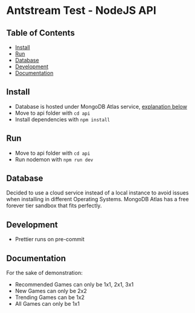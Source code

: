 # Antstream Test - NodeJS API

## Table of Contents

- [Install](#install)
- [Run](#run)
- [Database](#database)
- [Development](#development)
- [Documentation](#documentation)

## Install

- Database is hosted under MongoDB Atlas service, [explanation below](#Database)
- Move to api folder with `cd api`
- Install dependencies with `npm install`

## Run

- Move to api folder with `cd api`
- Run nodemon with `npm run dev`

## Database

Decided to use a cloud service instead of a local instance to avoid issues when installing in different Operating Systems.
MongoDB Atlas has a free forever tier sandbox that fits perfectly.

## Development

- Prettier runs on pre-commit

## Documentation

For the sake of demonstration:

- Recommended Games can only be 1x1, 2x1, 3x1
- New Games can only be 2x2
- Trending Games can be 1x2
- All Games can only be 1x1
